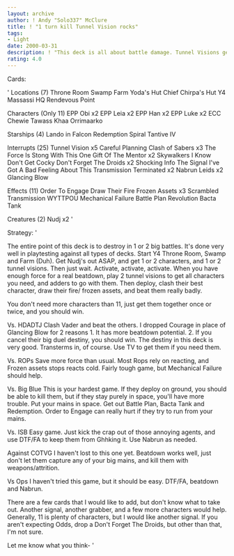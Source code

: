 ```yaml
---
layout: archive
author: ! Andy "Solo337" McClure
title: ! "1 turn kill Tunnel Vision rocks"
tags:
- Light
date: 2000-03-31
description: ! "This deck is all about battle damage. Tunnel Visions get your combos together, and the classic Draw Their Fire/ frozen Assets combo locks ghhks."
rating: 4.0
---
```

Cards: 

'
Locations (7)
Throne Room
 Swamp
 Farm
Yoda's Hut
Chief Chirpa's Hut
Y4 Massassi HQ
Rendevous Point

Characters (Only 11)
EPP Obi x2
EPP Leia x2
EPP Han x2
EPP Luke x2
ECC Chewie
Tawass Khaa
Orrimaarko

Starships (4)
Lando in Falcon
Redemption
Spiral
Tantive IV

Interrupts (25)
Tunnel Vision x5
Careful Planning
Clash of Sabers x3
The Force Is Stong With This One
Gift Of The Mentor x2
Skywalkers
I Know
Don't Get Cocky
Don't Forget The Droids x2
Shocking Info
The Signal
I've Got A Bad Feeling About This
Transmission Terminated x2
Nabrun Leids x2
Glancing Blow

Effects (11)
Order To Engage
Draw Their Fire
Frozen Assets x3
Scrambled Transmission
WYTTPOU
Mechanical Failure
Battle Plan
Revolution
Bacta Tank

Creatures (2)
Nudj x2
'

Strategy: '


The entire point of this deck is to destroy in 1 or 2 big battles. It's done very well in playtesting against all types of decks. Start Y4 Throne Room, Swamp and Farm (Duh). Get Nudj's out ASAP, and get 1 or 2 characters, and 1 or 2 tunnel visions. Then just wait. Activate, activate, activate. When you have enough force for a real beatdown, play 2 tunnel visions to get all characters you need, and adders to go with them. Then deploy, clash their best character, draw their fire/ frozen assets, and beat them really badly.

You don't need more characters than 11, just get them together once or twice, and you should win.

Vs. HDADTJ Clash Vader and beat the others. I dropped Courage in place of Glancing Blow for 2 reasons 1. It has more beatdown potential. 2. If you cancel their big duel destiny, you should win. The destiny in this deck is very good.
Transterms in, of course. Use TV to get them if you need them.

Vs. ROPs Save more force than usual. Most Rops rely on reacting, and Frozen assets stops reacts cold. Fairly tough game, but Mechanical Failure should help.

Vs. Big Blue This is your hardest game. If they deploy on ground, you should be able to kill them, but if they stay purely in space, you'll have more trouble. Put your mains in space. Get out Battle Plan, Bacta Tank and Redemption. Order to Engage can really hurt if they try to run from your mains.

Vs. ISB Easy game. Just kick the crap out of those annoying agents, and use DTF/FA to keep them from Ghhking it. Use Nabrun as needed.

Against COTVG I haven't lost to this one yet. Beatdown works well, just don't let them capture any of your big mains, and kill them with weapons/attrition.

Vs Ops I haven't tried this game, but it should be easy. DTF/FA, beatdown and Nabrun.


There are a few cards that I would like to add, but don't know what to take out. Another signal, another grabber, and a few more characters would help. Generally, 11 is plenty of characters, but I would like another signal. If you aren't expecting Odds, drop a Don't Forget The Droids, but other than that, I'm not sure.

Let me know what you think-
'